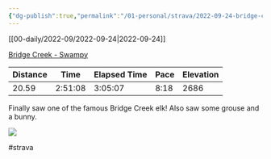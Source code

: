 ```yaml
---
{"dg-publish":true,"permalink":"/01-personal/strava/2022-09-24-bridge-creek-swampy/"}
---
```



[[00-daily/2022-09/2022-09-24\|2022-09-24]]

[Bridge Creek - Swampy](https://www.strava.com/activities/7861947075)

| Distance | Time    | Elapsed Time | Pace | Elevation |
| -------- | ------- | ------------ | ---- | --------- |
| 20.59    | 2:51:08 | 3:05:07      | 8:18 | 2686      |


Finally saw one of the famous Bridge Creek elk! Also saw some grouse and a bunny.
    
![](https://dgtzuqphqg23d.cloudfront.net/iwiqg7NRIDKUX8_MzXT7soTJ5U52s6gcAV_HiSDsy6s-768x576.jpg)

    

#strava

